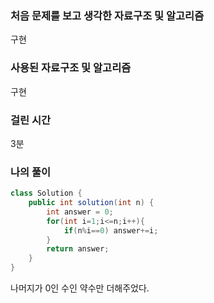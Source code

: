 ### 처음 문제를 보고 생각한 자료구조 및 알고리즘

구현

### 사용된 자료구조 및 알고리즘

구현

### 걸린 시간

3분

### 나의 풀이

```java
class Solution {
    public int solution(int n) {
        int answer = 0;
        for(int i=1;i<=n;i++){
            if(n%i==0) answer+=i;
        }
        return answer;
    }
}
```

나머지가 0인 수인 약수만 더해주었다.